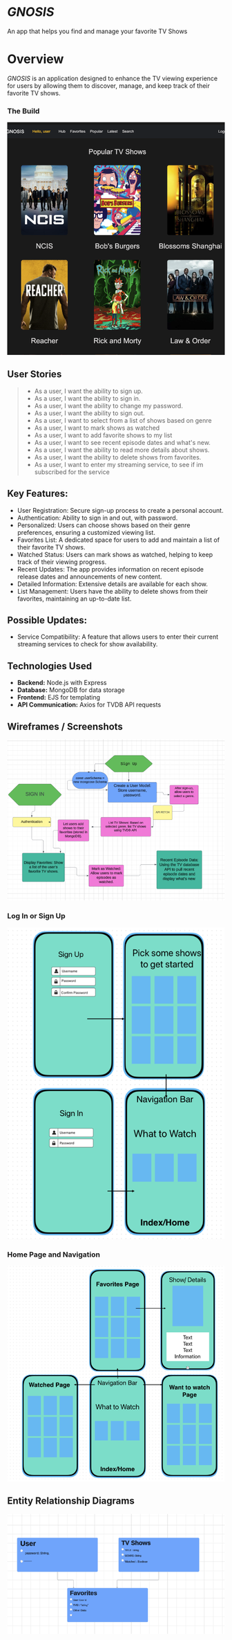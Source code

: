 

# _GNOSIS_
An app that helps you find and manage your favorite TV Shows

# **Overview**

_GNOSIS_ is an application designed to enhance the TV viewing experience for users by allowing them to discover, manage, and keep track of their favorite TV shows. 




### The Build
![Login or Sign Up Screenshot](Photos/readme/screen.png)

## User Stories
> - As a user, I want the ability to sign up.
> - As a user, I want the ability to sign in. 
> - As a user, I want the ability to change my password. 
> - As a user, I want the ability to sign out. 
> - As a user, I want to select from a list of shows based on genre
> - As a user, I want to mark shows as watched
> - As a user, I want to add favorite shows to my list
> - As a user, I want to see recent episode dates and what's new.
> - As a user, I want the ability to read more details about shows. 
> - As a user, I want the ability to delete shows from favorites. 
> - As a user, I want to enter my streaming service, to see if im subscribed for the service





## Key Features:
- User Registration: Secure sign-up process to create a personal account.
- Authentication: Ability to sign in and out, with password.
- Personalized: Users can choose shows based on their genre preferences, ensuring a customized viewing list.
- Favorites List: A dedicated space for users to add and maintain a list of their favorite TV shows.
- Watched Status: Users can mark shows as watched, helping to keep track of their viewing progress.
- Recent Updates: The app provides information on recent episode release dates and announcements of new content.
- Detailed Information: Extensive details are available for each show.
- List Management: Users have the ability to delete shows from their favorites, maintaining an up-to-date list.

## Possible Updates: 
- Service Compatibility: A feature that allows users to enter their current streaming services to check for show availability.


## Technologies Used
- **Backend:** Node.js with Express
- **Database:** MongoDB for data storage
- **Frontend:** EJS for templating
- **API Communication:** Axios for TVDB API requests

## Wireframes / Screenshots
![WireFrame](Photos/readme/ERD1.png)

### Log In or Sign Up
![Login or Sign Up Screenshot](Photos/readme/Login:Signin:screenshot.png)

### Home Page and Navigation
![Home Page and Navigation Screenshot](Photos/readme/Nav.png)

## Entity Relationship Diagrams
![Entity Relationship Diagram 1](Photos/readme/ERD3.png)
